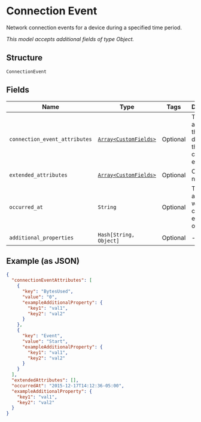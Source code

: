 
# Connection Event

Network connection events for a device during a specified time period.

*This model accepts additional fields of type Object.*

## Structure

`ConnectionEvent`

## Fields

| Name | Type | Tags | Description |
|  --- | --- | --- | --- |
| `connection_event_attributes` | [`Array<CustomFields>`](../../doc/models/custom-fields.md) | Optional | The attributes that describe the connection event. |
| `extended_attributes` | [`Array<CustomFields>`](../../doc/models/custom-fields.md) | Optional | Currently not used. |
| `occurred_at` | `String` | Optional | The date and time when the connection event occured. |
| `additional_properties` | `Hash[String, Object]` | Optional | - |

## Example (as JSON)

```json
{
  "connectionEventAttributes": [
    {
      "key": "BytesUsed",
      "value": "0",
      "exampleAdditionalProperty": {
        "key1": "val1",
        "key2": "val2"
      }
    },
    {
      "key": "Event",
      "value": "Start",
      "exampleAdditionalProperty": {
        "key1": "val1",
        "key2": "val2"
      }
    }
  ],
  "extendedAttributes": [],
  "occurredAt": "2015-12-17T14:12:36-05:00",
  "exampleAdditionalProperty": {
    "key1": "val1",
    "key2": "val2"
  }
}
```

